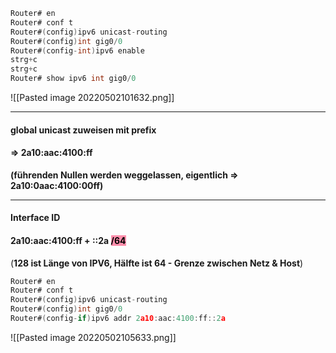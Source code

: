 ```c
Router# en
Router# conf t
Router#(config)ipv6 unicast-routing
Router#(config)int gig0/0
Router#(config-int)ipv6 enable
strg+c
strg+c
Router# show ipv6 int gig0/0
```
![[Pasted image 20220502101632.png]]

---
#### global unicast zuweisen mit prefix 
#### => 2a10:aac:4100:ff
**(führenden Nullen werden weggelassen, eigentlich
=> 2a10:0aac:4100:00ff)**


---

#### Interface ID
#### 2a10:aac:4100:ff + ::2a <mark style="background: #FF5582A6;">/64</mark> 
(**128 ist Länge von IPV6, Hälfte ist 64 - Grenze zwischen Netz & Host**)

```c
Router# en
Router# conf t
Router#(config)ipv6 unicast-routing
Router#(config)int gig0/0
Router#(config-if)ipv6 addr 2a10:aac:4100:ff::2a 
```
![[Pasted image 20220502105633.png]]